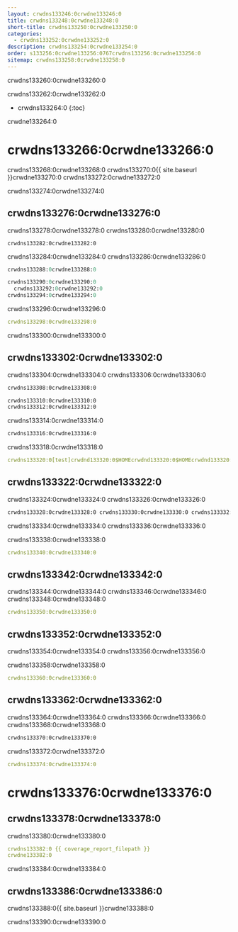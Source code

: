 ```yaml
---
layout: crwdns133246:0crwdne133246:0
title: crwdns133248:0crwdne133248:0
short-title: crwdns133250:0crwdne133250:0
categories:
  - crwdns133252:0crwdne133252:0
description: crwdns133254:0crwdne133254:0
order: s133256:0crwdne133256:0767crwdns133256:0crwdne133256:0
sitemap: crwdns133258:0crwdne133258:0
---
```

crwdns133260:0crwdne133260:0

crwdns133262:0crwdne133262:0

* crwdns133264:0 
{:toc}


crwdne133264:0

# crwdns133266:0crwdne133266:0

crwdns133268:0crwdne133268:0 crwdns133270:0{{ site.baseurl }}crwdne133270:0 crwdns133272:0crwdne133272:0

crwdns133274:0crwdne133274:0

## crwdns133276:0crwdne133276:0

crwdns133278:0crwdne133278:0 crwdns133280:0crwdne133280:0

    crwdns133282:0crwdne133282:0
    

crwdns133284:0crwdne133284:0 crwdns133286:0crwdne133286:0

```ruby
crwdns133288:0crwdne133288:0

crwdns133290:0crwdne133290:0
  crwdns133292:0crwdne133292:0
crwdns133294:0crwdne133294:0
```

crwdns133296:0crwdne133296:0

```yaml
crwdns133298:0crwdne133298:0
```

crwdns133300:0crwdne133300:0

## crwdns133302:0crwdne133302:0

crwdns133304:0crwdne133304:0 crwdns133306:0crwdne133306:0

```sh
crwdns133308:0crwdne133308:0
```

```sh
crwdns133310:0crwdne133310:0
crwdns133312:0crwdne133312:0
```

crwdns133314:0crwdne133314:0

```sh
crwdns133316:0crwdne133316:0
```

crwdns133318:0crwdne133318:0

```yaml
crwdns133320:0[test]crwdnd133320:0$HOMEcrwdnd133320:0$HOMEcrwdnd133320:0$HOMEcrwdnd133320:0$HOMEcrwdne133320:0
```

## crwdns133322:0crwdne133322:0

crwdns133324:0crwdne133324:0 crwdns133326:0crwdne133326:0

```xml
crwdns133328:0crwdne133328:0 crwdns133330:0crwdne133330:0 crwdns133332:0crwdne133332:0

```

crwdns133334:0crwdne133334:0 crwdns133336:0crwdne133336:0

crwdns133338:0crwdne133338:0

```yaml
crwdns133340:0crwdne133340:0
```

## crwdns133342:0crwdne133342:0

crwdns133344:0crwdne133344:0 crwdns133346:0crwdne133346:0 crwdns133348:0crwdne133348:0

```yaml
crwdns133350:0crwdne133350:0
```

## crwdns133352:0crwdne133352:0

crwdns133354:0crwdne133354:0 crwdns133356:0crwdne133356:0

crwdns133358:0crwdne133358:0

```yaml
crwdns133360:0crwdne133360:0
```

## crwdns133362:0crwdne133362:0

crwdns133364:0crwdne133364:0 crwdns133366:0crwdne133366:0 crwdns133368:0crwdne133368:0

```sh
crwdns133370:0crwdne133370:0 
```

crwdns133372:0crwdne133372:0

```yaml
crwdns133374:0crwdne133374:0
```

# crwdns133376:0crwdne133376:0

## crwdns133378:0crwdne133378:0

crwdns133380:0crwdne133380:0

```yaml
crwdns133382:0 {{ coverage_report_filepath }}
crwdne133382:0
```

crwdns133384:0crwdne133384:0

## crwdns133386:0crwdne133386:0

crwdns133388:0{{ site.baseurl }}crwdne133388:0

crwdns133390:0crwdne133390:0